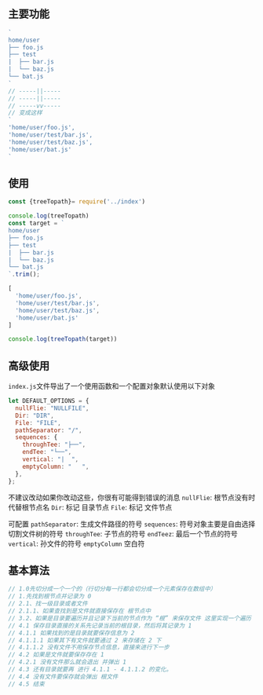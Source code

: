 ## 主要功能
~~~js
`
home/user
├── foo.js
├── test
|  ├── bar.js
|  └── baz.js
└── bat.js
`
// -----||-----
// -----||-----
// -----vv-----
// 变成这样
`
'home/user/foo.js',
'home/user/test/bar.js',
'home/user/test/baz.js',
'home/user/bat.js'
`
~~~

## 使用
~~~js
const {treeTopath}= require('../index')

console.log(treeTopath)
const target = `
home/user
├── foo.js
├── test
|  ├── bar.js
|  └── baz.js
└── bat.js
`.trim();

[
  'home/user/foo.js',
  'home/user/test/bar.js',
  'home/user/test/baz.js',
  'home/user/bat.js'
]

console.log(treeTopath(target))
~~~

## 高级使用
`index.js`文件导出了一个使用函数和一个配置对象默认使用以下对象
~~~js
let DEFAULT_OPTIONS = {
  nullFlie: "NULLFILE",
  Dir: "DIR",
  File: "FILE",
  pathSeparator: "/",
  sequences: {
    throughTee: "├──",
    endTee: "└──",
    vertical: "|  ",
    emptyColumn: "   ",
  },
};
~~~
不建议改动如果你改动这些，你很有可能得到错误的消息
`nullFlie`: 根节点没有时代替根节点名
`Dir`: 标记 目录节点
`File`: 标记 文件节点

可配置
`pathSeparator`: 生成文件路径的符号
`sequences`: 符号对象主要是自由选择切割文件树的符号
`throughTee`: 子节点的符号
`endTeez`: 最后一个节点的符号
`vertical`: 孙文件的符号
`emptyColumn` 空白符

## 基本算法
~~~js
// 1.0先切分成一个一个的（行切分每一行都会切分成一个元素保存在数组中）
// 1.先找到根节点并记录为 0
// 2.1、找一级目录或者文件
// 2.1.1、如果查找到是文件就直接保存在 根节点中
// 3.2、如果是目录要遍历并且记录下当前的节点作为 “根” 来保存文件 这里实现一个遍历
// 4.1 保存目录直接的关系先记录当前的根目录，然后将其记录为 1
// 4.1.1 如果找到的是目录就要保存信息为 2
// 4.1.1.1 如果其下有文件就要通过 2 来存储在 2 下
// 4.1.1.2 没有文件不用保存节点信息，直接来进行下一步
// 4.2 如果是文件就要保存存在 1
// 4.2.1 没有文件那么就会退出 并弹出 1
// 4.3 还有目录就要再 进行 4.1.1 - 4.1.1.2 的变化。
// 4.4 没有文件要保存就会弹出 根文件
// 4.5 结束
~~~